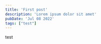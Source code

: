 ```yaml
---
title: 'First post'
description: 'Lorem ipsum dolor sit amet'
pubDate: 'Jul 08 2022'
tags: ["test"]
---
```


test
